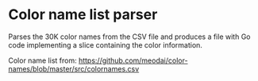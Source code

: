 
# Color name list parser

Parses the 30K color names from the CSV file and produces a file with Go code
implementing a slice containing the color information.

Color name list from:
  https://github.com/meodai/color-names/blob/master/src/colornames.csv

